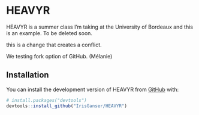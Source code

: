 
<!-- README.md is generated from README.Rmd. Please edit that file -->

# HEAVYR

<!-- badges: start -->
<!-- badges: end -->

HEAVYR is a summer class I’m taking at the University of Bordeaux and
this is an example. To be deleted soon.

this is a change that creates a conflict.

We testing fork option of GitHub. (Mélanie)

## Installation

You can install the development version of HEAVYR from
[GitHub](https://github.com/) with:

``` r
# install.packages("devtools")
devtools::install_github("IrisGanser/HEAVYR")
```
